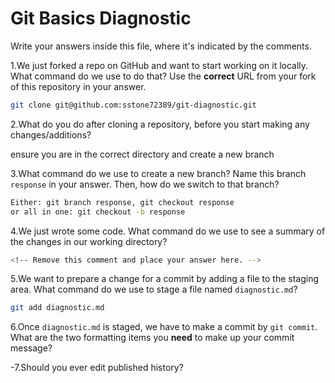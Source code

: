 # Git Basics Diagnostic

Write your answers inside this file, where it's indicated by the comments.

1.We just forked a repo on GitHub and want to start working on it locally.
What command do we use to do that? Use the **correct** URL from your fork of
this repository in your answer.

```sh
git clone git@github.com:sstone72389/git-diagnostic.git
```

2.What do you do after cloning a repository, before you start making any
changes/additions?

ensure you are in the correct directory and create a new branch

3.What command do we use to create a new branch? Name this branch `response`
    in your answer. Then, how do we switch to that branch?
```sh
Either: git branch response, git checkout response
or all in one: git checkout -b response
```
4.We just wrote some code. What command do we use to see a summary of the
    changes in our working directory?

```sh
<!-- Remove this comment and place your answer here. -->
```

5.We want to prepare a change for a commit by adding a file to the staging
    area. What command do we use to stage a file named `diagnostic.md`?

```sh
git add diagnostic.md
```

6.Once `diagnostic.md` is staged, we have to make a commit by `git commit`.
What are the two formatting items you **need** to make up your commit message?

<!-- Remove this comment and place your answer here. -->

-7.Should you ever edit published history?

 <!-- Remove this comment and place your answer here. -->
